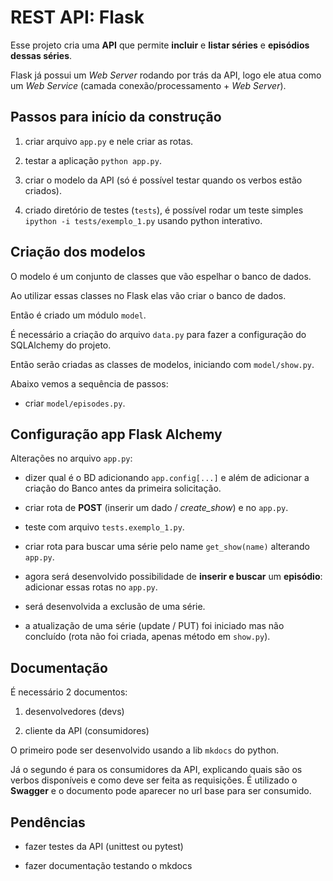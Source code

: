 # REST API: Flask

Esse projeto cria uma **API** que permite **incluir** e **listar séries** e **episódios dessas séries**.

Flask já possui um *Web Server* rodando por trás da API, logo ele atua como um *Web Service* (camada conexão/processamento + *Web Server*).

## Passos para início da construção

1) criar arquivo ```app.py``` e nele criar as rotas.  

2) testar a aplicação ```python app.py```.

3) criar o modelo da API (só é possível testar quando os verbos estão criados).

4) criado diretório de testes (```tests```), é possível rodar um teste simples ```ipython -i tests/exemplo_1.py``` usando python interativo.

## Criação dos modelos

O modelo é um conjunto de classes que vão espelhar o banco de dados.

Ao utilizar essas classes no Flask elas vão criar o banco de dados.

Então é criado um módulo ```model```.

É necessário a criação do arquivo ```data.py``` para fazer a configuração do SQLAlchemy do projeto.

Então serão criadas as classes de modelos, iniciando com ```model/show.py```.

Abaixo vemos a sequência de passos:

* criar ```model/episodes.py```.

## Configuração app Flask Alchemy

Alterações no arquivo ```app.py```:

* dizer qual é o BD adicionando ```app.config[...]``` e além de adicionar a criação do Banco antes da primeira solicitação.

* criar rota de **POST** (inserir um dado / *create_show*) e no ```app.py```.

* teste com arquivo ```tests.exemplo_1.py```.

* criar rota para buscar uma série pelo name ```get_show(name)``` alterando ```app.py```.

* agora será desenvolvido possibilidade de **inserir e buscar** um **episódio**: adicionar essas rotas no ```app.py```.

* será desenvolvida a exclusão de uma série.

* a atualização de uma série (update / PUT) foi iniciado mas não concluído (rota não foi criada, apenas método em ```show.py```).

## Documentação

É necessário 2 documentos:

1. desenvolvedores (devs)

2. cliente da API (consumidores)

O primeiro pode ser desenvolvido usando a lib ```mkdocs``` do python.

Já o segundo é para os consumidores da API, explicando quais são os verbos disponíveis e como deve ser feita as requisições. É utilizado o **Swagger** e o documento pode aparecer no url base para ser consumido.

## **Pendências**

* fazer testes da API (unittest ou pytest)

* fazer documentação testando o mkdocs
